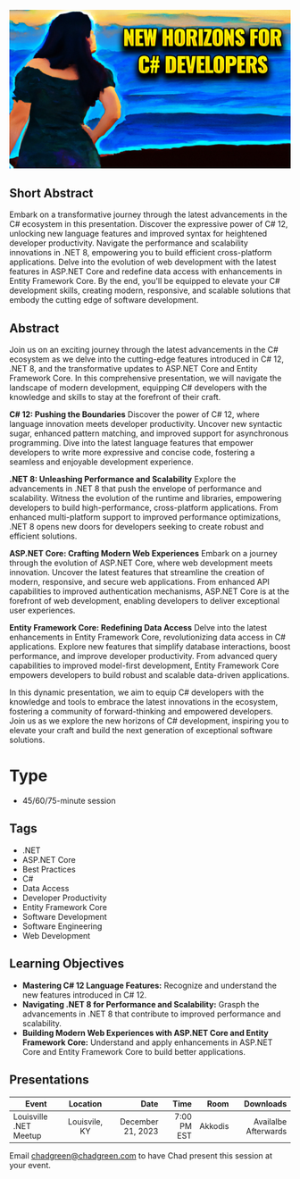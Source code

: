 ![Presentation Title](Thumbnail.jpg)

## Short Abstract
Embark on a transformative journey through the latest advancements in the C# ecosystem in this presentation. Discover the expressive power of C# 12, unlocking new language features and improved syntax for heightened developer productivity. Navigate the performance and scalability innovations in .NET 8, empowering you to build efficient cross-platform applications. Delve into the evolution of web development with the latest features in ASP.NET Core and redefine data access with enhancements in Entity Framework Core. By the end, you'll be equipped to elevate your C# development skills, creating modern, responsive, and scalable solutions that embody the cutting edge of software development.

## Abstract
Join us on an exciting journey through the latest advancements in the C# ecosystem as we delve into the cutting-edge features introduced in C# 12, .NET 8, and the transformative updates to ASP.NET Core and Entity Framework Core. In this comprehensive presentation, we will navigate the landscape of modern development, equipping C# developers with the knowledge and skills to stay at the forefront of their craft.

**C# 12: Pushing the Boundaries**
Discover the power of C# 12, where language innovation meets developer productivity. Uncover new syntactic sugar, enhanced pattern matching, and improved support for asynchronous programming. Dive into the latest language features that empower developers to write more expressive and concise code, fostering a seamless and enjoyable development experience.

**.NET 8: Unleashing Performance and Scalability**
Explore the advancements in .NET 8 that push the envelope of performance and scalability. Witness the evolution of the runtime and libraries, empowering developers to build high-performance, cross-platform applications. From enhanced multi-platform support to improved performance optimizations, .NET 8 opens new doors for developers seeking to create robust and efficient solutions.

**ASP.NET Core: Crafting Modern Web Experiences**
Embark on a journey through the evolution of ASP.NET Core, where web development meets innovation. Uncover the latest features that streamline the creation of modern, responsive, and secure web applications. From enhanced API capabilities to improved authentication mechanisms, ASP.NET Core is at the forefront of web development, enabling developers to deliver exceptional user experiences.

**Entity Framework Core: Redefining Data Access**
Delve into the latest enhancements in Entity Framework Core, revolutionizing data access in C# applications. Explore new features that simplify database interactions, boost performance, and improve developer productivity. From advanced query capabilities to improved model-first development, Entity Framework Core empowers developers to build robust and scalable data-driven applications.

In this dynamic presentation, we aim to equip C# developers with the knowledge and tools to embrace the latest innovations in the ecosystem, fostering a community of forward-thinking and empowered developers. Join us as we explore the new horizons of C# development, inspiring you to elevate your craft and build the next generation of exceptional software solutions.

# Type
- 45/60/75-minute session

## Tags
- .NET
- ASP.NET Core
- Best Practices
- C#
- Data Access
- Developer Productivity
- Entity Framework Core
- Software Development
- Software Engineering
- Web Development

## Learning Objectives
- **Mastering C# 12 Language Features:** Recognize and understand the new features introduced in C# 12.
- **Navigating .NET 8 for Performance and Scalability:** Grasph the advancements in .NET 8 that contribute to improved performance and scalability.
- **Building Modern Web Experiences with ASP.NET Core and Entity Framework Core:** Understand and apply enhancements in ASP.NET Core and Entity Framework Core to build better applications.

## Presentations

| Event | Location | Date | Time | Room | Downloads |
|-------|:--------:|-----:|-----:|-----:|----------:|
| Louisville .NET Meetup | Louisvile, KY | December 21, 2023 | 7:00 PM EST | Akkodis | Availalbe Afterwards |

Email [chadgreen@chadgreen.com](mailto:chadgreen@chadgreen.com?subject=Presentation%20Request:%20Comprehensive%20Exploration%20of%20New%20Horizons%20for%20C#%20Developers) to have Chad present this session at your event.
